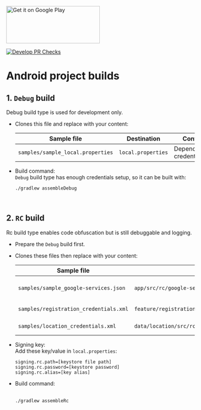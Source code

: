 <a href='https://play.google.com/store/apps/details?id=akio.apps.myrun'><img alt='Get it on Google Play' src='https://play.google.com/intl/en_us/badges/static/images/badges/en_badge_web_generic.png' style="width:250px;height:100px;"/></a>

[![Develop PR Checks](https://github.com/khoi-nguyen-2359/myrun/actions/workflows/develop_pr_checks.yml/badge.svg)](https://github.com/khoi-nguyen-2359/myrun/actions/workflows/develop_pr_checks.yml)

# Android project builds
## **1. `Debug` build**<br/>
Debug build type is used for development only.<br/>
* Clones this file and replace with your content:<br/>

    | Sample file    | Destination | Content  |
    |----------------|-------------|----------|
    | `samples/sample_local.properties` | `local.properties` | Dependencies credentials |

* Build command: <br/>
    `Debug` build type has enough credentials setup, so it can be built with:
    ```
    ./gradlew assembleDebug
    ```
<br/>

## **2. `RC` build**<br/>
Rc build type enables code obfuscation but is still debuggable and logging.
* Prepare the `Debug` build first.
* Clones these files then replace with your content:<br/>

    | Sample file    | Destination | Content  |
    |----------------|-------------|----------|
    | `samples/sample_google-services.json` | `app/src/rc/google-services.json` | Google cloud services |
    | `samples/registration_credentials.xml` | `feature/registration/src/rc/res/values/credentials.xml` | Social sign in |
    | `samples/location_credentials.xml` | `data/location/src/rc/res/values/credentials.xml` | Location services |

* Signing key:<br/>
Add these key/value in `local.properties`:
    ```
    signing.rc.path=[keystore file path]
    signing.rc.password=[keystore password]
    signing.rc.alias=[key alias]
    ```

* Build command:<br/><br/>
    ```
    ./gradlew assembleRc
    ```
